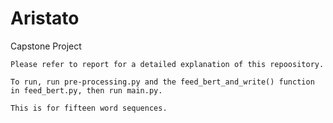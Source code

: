 # Aristato
 Capstone Project

    Please refer to report for a detailed explanation of this repoository.

    To run, run pre-processing.py and the feed_bert_and_write() function in feed_bert.py, then run main.py.

    This is for fifteen word sequences. 

